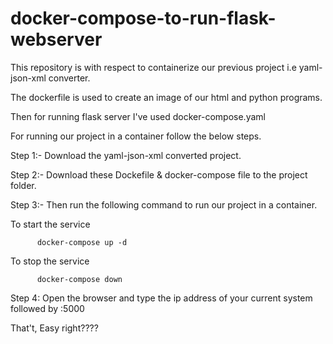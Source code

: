 # docker-compose-to-run-flask-webserver
This repository is with respect to containerize our previous project i.e yaml-json-xml converter.

The dockerfile is used to create an image of our html and python programs.

Then for running flask server I've used docker-compose.yaml

For running our project in a container follow the below steps.

Step 1:- Download the yaml-json-xml converted project.

Step 2:- Download these Dockefile & docker-compose file to the project folder.

Step 3:- Then run the following command to run our project in a container.

To start the service

          docker-compose up -d
          
To stop the service

          docker-compose down
          
 Step 4: Open the browser and type the ip address of your current system followed by :5000
 
 That't, Easy right????
